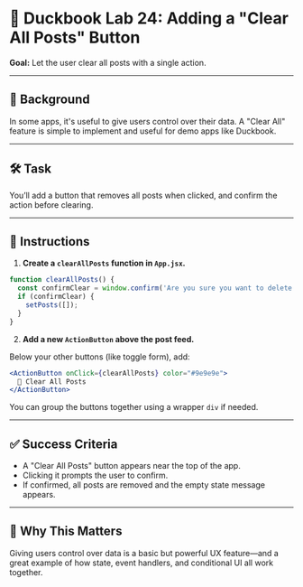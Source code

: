 # 🧪 Duckbook Lab 24: Adding a "Clear All Posts" Button

**Goal:** Let the user clear all posts with a single action.

---

## 🐥 Background

In some apps, it's useful to give users control over their data. A "Clear All" feature is simple to implement and useful for demo apps like Duckbook.

---

## 🛠️ Task

You’ll add a button that removes all posts when clicked, and confirm the action before clearing.

---

## 🧾 Instructions

1. **Create a `clearAllPosts` function in `App.jsx`.**

```jsx
function clearAllPosts() {
  const confirmClear = window.confirm('Are you sure you want to delete all posts?');
  if (confirmClear) {
    setPosts([]);
  }
}
```

2. **Add a new `ActionButton` above the post feed.**

Below your other buttons (like toggle form), add:

```jsx
<ActionButton onClick={clearAllPosts} color="#9e9e9e">
  🧹 Clear All Posts
</ActionButton>
```

You can group the buttons together using a wrapper `div` if needed.

---

## ✅ Success Criteria

- A "Clear All Posts" button appears near the top of the app.
- Clicking it prompts the user to confirm.
- If confirmed, all posts are removed and the empty state message appears.

---

## 🧠 Why This Matters

Giving users control over data is a basic but powerful UX feature—and a great example of how state, event handlers, and conditional UI all work together.
